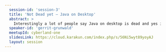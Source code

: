 ```yaml
---
  session-id: 'session-3'
  title: 'Not Dead yet – Java on Desktop'
  abstract: >
    Interestingly a lot of people say Java on desktop is dead and yes it is not in the hyped zone anymore. But on the other hand it is still widely used. This session will try to give an overview on Java on desktop and why it is not dead yet. I will give examples for scenarios where Java on desktop really shines and others where you better choose a web application. It will also show the state of JavaFX with all it's different flavours like standard JavaFX on desktop, on embedded, on mobile using Gluon and on the web using JPro. And of course there will be demos for those different scenarios.
  speaker-id: 'gerrit-grunwald'
  meetupId: cyberland-one
  slidesLink: https://cloud.karakun.com/index.php/s/56Ni5wyt89yoyAJ
  layout: session
---
```

